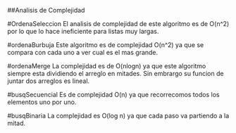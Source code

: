 ##Analisis de Complejidad

#OrdenaSeleccion
El analisis de complejidad de este algoritmo es de O(n^2) por lo que lo hace ineficiente para listas muy largas.

#ordenaBurbuja
Este algoritmo es de complejidad O(n^2) ya que se compara con cada uno a ver cual es el mas grande. 

#ordenaMerge
La complejidad es de O(nlogn) ya que este algoritmo siempre esta dividiendo el arreglo en mitades. Sin embrargo su funcion de juntar dos arreglos es lineal.

#busqSecuencial
Es de complejidad O(n) ya que recorrecomos todos los elementos uno por uno. 

#busqBinaria
La complejidad es O(log n) ya que cada paso va partiendo a la mitad. 
